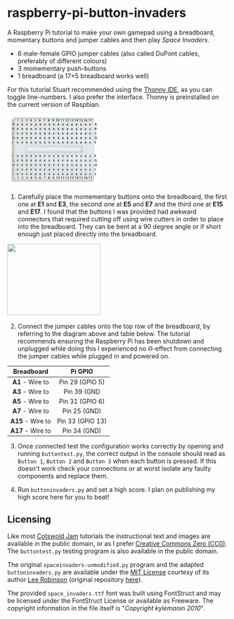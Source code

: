 # raspberry-pi-button-invaders
A Raspberry Pi tutorial to make your own gamepad using a breadboard, momentary buttons and jumper cables and then play *Space Invaders*.

* 6 male-female GPIO jumper cables (also called DuPont cables, preferably of different colours)
* 3 momementary push-buttons
* 1 breadboard (a 17×5 breadboard works well)

For this tutorial Stuart recommended using the [Thonny IDE](http://thonny.org/), as you can toggle line-numbers. I also prefer the interface. Thonny is preinstalled on the current version of Raspbian.

<img src="breadboard.png" style="width: 212px; height: 162px;" alt=""/>

1. Carefully place the momementary buttons onto the breadboard, the first one at **E1** and **E3**, the second one at **E5** and **E7** and the third one at **E15** and **E17**. I found that the buttons I was provided had awkward connectors that required cutting off using wire cutters in order to place into the breadboard. They can be bent at a 90 degree angle or if short enough just placed directly into the breadboard.

<img src="wiring.png" style="width: 212px; height: 162px;" alt=""/>

2. Connect the jumper cables onto the top row of the breadboard, by referring to the diagram above and table below. The tutorial recommends ensuring the Raspberry Pi has been shutdown and unplugged while doing this I experienced no ill-effect from connecting the jumper cables while plugged in and powered on.

|     Breadboard     |      Pi GPIO     |
|:------------------:|:----------------:|
|  **A1** - Wire to  | Pin 29 (GPIO 5)  |
|  **A3** - Wire to  | Pin 39 (GND      |
|  **A5** - Wire to  | Pin 31 (GPIO 6)  |
|  **A7** - Wire to  | Pin 25 (GND)     |
|  **A15** - Wire to | Pin 33 (GPIO 13) |
|  **A17** - Wire to | Pin 34 (GND)     |

3. Once connected test the configuration works correctly by opening and running `buttontest.py`, the correct output in the console should read as `Button 1`, `Button 2` and `Button 3` when each button is pressed. If this doesn't work check your connections or at worst isolate any faulty components and replace them.

4. Run `buttoninvaders.py` and set a high score. I plan on publishing my high score here for you to beat!

## Licensing
Like most [Cotswold Jam](http://cotswoldjam.org/) tutorials the instructional text and images are available in the public domain, or as I prefer [Creative Commons Zero (CC0)](https://creativecommons.org/publicdomain/zero/1.0/). The `buttontest.py` testing program is also available in the public domain.

The original `spaceinvaders-unmodified.py` program and the adapted `buttoninvaders.py` are available under the [MIT License](https://opensource.org/licenses/MIT) courtesy of its author [Lee Robinson](https://github.com/leerob) (original repository [here](https://github.com/leerob/Space_Invaders)).

The provided `space_invaders.ttf` font was built using FontStruct and may be licensed under the FontStruct License or available as Freeware. The copyright information in the file itself is "*Copyright kylemaoin 2010*".